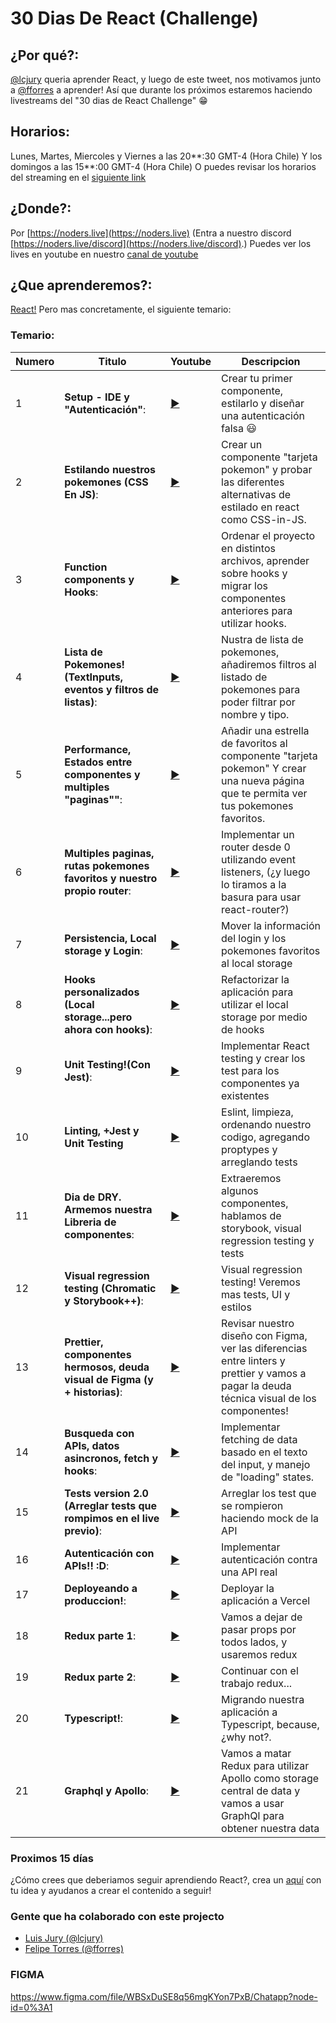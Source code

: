 # 30 Dias De React (Challenge)

## ¿Por qué?:

[@lcjury](https**://twitter.com/lcjury) queria aprender React, y luego de este tweet, nos motivamos junto a [@fforres](https**://twitter.com/fforres) a aprender! Así que durante los próximos estaremos haciendo livestreams del "30 dias de React Challenge" 😁

## Horarios:

Lunes, Martes, Miercoles y Viernes a las 20**:30 GMT-4 (Hora Chile)
Y los domingos a las 15**:00 GMT-4 (Hora Chile)
O puedes revisar los horarios del streaming en el [siguiente link](https://noders.live/schedule)

## ¿Donde?:

Por [https://noders.live](https://noders.live)
(Entra a nuestro discord [https://noders.live/discord](https://noders.live/discord).)
Puedes ver los lives en youtube en nuestro [canal de youtube](https://www.youtube.com/playlist?list=PLBEwfn9JYDc-XK9vZkWDsnh_qN8KDZU56)

## ¿Que aprenderemos?:

[React!](https://reactjs.org/) 
Pero mas concretamente, el siguiente temario:

### Temario:

| Numero | Titulo  | Youtube  | Descripcion |
|---|---|---|---|
| 1 | **Setup - IDE y "Autenticación"**: | [▶](https://www.youtube.com/watch?v=YiyUstDAZWI&list=PLBEwfn9JYDc-XK9vZkWDsnh_qN8KDZU56&index=1) | Crear tu primer componente, estilarlo y diseñar una autenticación falsa 😃 |
| 2 | **Estilando nuestros pokemones (CSS En JS)**: | [▶](https://www.youtube.com/watch?v=8qmRBXVl8us&list=PLBEwfn9JYDc-XK9vZkWDsnh_qN8KDZU56&index=2) | Crear un componente "tarjeta pokemon" y probar las diferentes alternativas de estilado en react como CSS-in-JS. |
| 3 | **Function components y Hooks**: | [▶](https://www.youtube.com/watch?v=osAkduZD0U8&list=PLBEwfn9JYDc-XK9vZkWDsnh_qN8KDZU56&index=3) | Ordenar el proyecto en distintos archivos, aprender sobre hooks y migrar los componentes anteriores para utilizar hooks. |
| 4 | **Lista de Pokemones! (TextInputs, eventos y filtros de listas)**: | [▶](https://www.youtube.com/watch?v=4W_k5Q4B7CM&list=PLBEwfn9JYDc-XK9vZkWDsnh_qN8KDZU56&index=4) | Nustra de lista de pokemones, añadiremos filtros al listado de pokemones para poder filtrar por nombre y tipo. |
| 5 | **Performance, Estados entre componentes y multiples "paginas""**: | [▶](https://www.youtube.com/watch?v=GkGTOufH3eo&list=PLBEwfn9JYDc-XK9vZkWDsnh_qN8KDZU56&index=5) | Añadir una estrella de favoritos al componente "tarjeta pokemon" Y crear una nueva página que te permita ver tus pokemones favoritos. |
| 6 | **Multiples paginas, rutas pokemones favoritos y nuestro propio router**: | [▶](https://www.youtube.com/watch?v=CobxhwWT3bA&list=PLBEwfn9JYDc-XK9vZkWDsnh_qN8KDZU56&index=6) | Implementar un router desde 0 utilizando event listeners, (¿y luego lo tiramos a la basura para usar react-router?) |
| 7 | **Persistencia, Local storage y Login**: | [▶](https://www.youtube.com/watch?v=ySoUQgSJguA&list=PLBEwfn9JYDc-XK9vZkWDsnh_qN8KDZU56&index=7) | Mover la información del login y los pokemones favoritos al local storage |
| 8 | **Hooks personalizados (Local storage...pero ahora con hooks)**: | [▶](https://www.youtube.com/watch?v=fmK-hAqsijc&list=PLBEwfn9JYDc-XK9vZkWDsnh_qN8KDZU56&index=8) | Refactorizar la aplicación para utilizar el local storage por medio de hooks |
| 9 | **Unit Testing!(Con Jest)**: | [▶](https://www.youtube.com/watch?v=ZhSDwfhcUpg&list=PLBEwfn9JYDc-XK9vZkWDsnh_qN8KDZU56&index=9) | Implementar React testing y crear los test para los componentes ya existentes |
| 10 | **Linting, +Jest y Unit Testing** | [▶](https://www.youtube.com/watch?v=e4t060BOJT8&list=PLBEwfn9JYDc-XK9vZkWDsnh_qN8KDZU56&index=10) | Eslint, limpieza, ordenando nuestro codigo, agregando proptypes y arreglando tests |
| 11 | **Dia de DRY. Armemos nuestra Libreria de componentes**: | [▶](https://www.youtube.com/watch?v=ittfvx0AIH8&list=PLBEwfn9JYDc-XK9vZkWDsnh_qN8KDZU56&index=11) | Extraeremos algunos componentes, hablamos de storybook, visual regression testing y tests |
| 12 | **Visual regression testing (Chromatic y Storybook++)**: | [▶](https://www.youtube.com/watch?v=iXXhCSdnW1Q&list=PLBEwfn9JYDc-XK9vZkWDsnh_qN8KDZU56&index=12) | Visual regression testing! Veremos mas tests, UI y estilos |
| 13 | **Prettier, componentes hermosos, deuda visual de Figma (y + historias)**: | [▶]() | Revisar nuestro diseño con Figma, ver las diferencias entre linters y prettier y vamos a pagar la deuda técnica visual de los componentes! |
| 14 | **Busqueda con APIs, datos asincronos, fetch y hooks**: | [▶]() | Implementar fetching de data basado en el texto del input, y manejo de "loading" states. |
| 15 | **Tests version 2.0 (Arreglar tests que rompimos en el live previo)**: | [▶]() | Arreglar los test que se rompieron haciendo mock de la API |
| 16 | **Autenticación con APIs!! :D**: | [▶]() | Implementar autenticación contra una API real |
| 17 | **Deployeando a produccion!**: | [▶]() | Deployar la aplicación a Vercel |
| 18 | **Redux parte 1**: | [▶]() | Vamos a dejar de pasar props por todos lados, y usaremos redux |
| 19 | **Redux parte 2**: | [▶]() | Continuar con el trabajo redux... |
| 20 | **Typescript!**: | [▶]() | Migrando nuestra aplicación a Typescript, because, ¿why not?. |
| 21 | **Graphql y Apollo**: | [▶]() | Vamos a matar Redux para utilizar Apollo como storage central de data y vamos a usar GraphQl para obtener nuestra data |



### Proximos 15 días

¿Cómo crees que deberiamos seguir aprendiendo React?, crea un [aquí](https://github.com/Noders/30diasdereact/issues/new) con tu idea y ayudanos a crear el contenido a seguir!

### Gente que ha colaborado con este projecto

- [Luis Jury (@lcjury)](https**://twitter.com/lcjury)
- [Felipe Torres (@fforres)](https**://twitter.com/fforres)

### FIGMA

https://www.figma.com/file/WBSxDuSE8q56mgKYon7PxB/Chatapp?node-id=0%3A1
